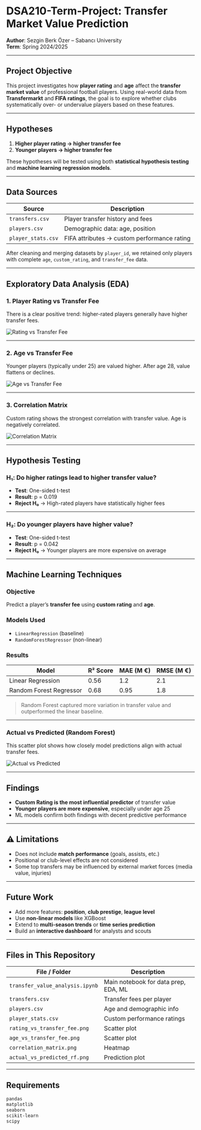 # DSA210-Term-Project: Transfer Market Value Prediction  
**Author**: Sezgin Berk Özer – Sabancı University  
**Term**: Spring 2024/2025

---

##  Project Objective  
This project investigates how **player rating** and **age** affect the **transfer market value** of professional football players. Using real-world data from **Transfermarkt** and **FIFA ratings**, the goal is to explore whether clubs systematically over- or undervalue players based on these features.

---

##  Hypotheses

1. **Higher player rating → higher transfer fee**  
2. **Younger players → higher transfer fee**

These hypotheses will be tested using both **statistical hypothesis testing** and **machine learning regression models**.

---

##  Data Sources

| Source            | Description                                 |
|-------------------|---------------------------------------------|
| `transfers.csv`   | Player transfer history and fees            |
| `players.csv`     | Demographic data: age, position             |
| `player_stats.csv`| FIFA attributes → custom performance rating |

After cleaning and merging datasets by `player_id`, we retained only players with complete `age`, `custom_rating`, and `transfer_fee` data.

---

##  Exploratory Data Analysis (EDA)

### 1. Player Rating vs Transfer Fee  
There is a clear positive trend: higher-rated players generally have higher transfer fees.

![Rating vs Transfer Fee](rating_vs_transfer_fee.png)

---

### 2. Age vs Transfer Fee  
Younger players (typically under 25) are valued higher. After age 28, value flattens or declines.

![Age vs Transfer Fee](age_vs_transfer_fee.png)

---

### 3. Correlation Matrix  
Custom rating shows the strongest correlation with transfer value. Age is negatively correlated.

![Correlation Matrix](correlation_matrix.png)

---

##  Hypothesis Testing

### H₁: Do higher ratings lead to higher transfer value?

- **Test**: One-sided t-test  
- **Result**: p = 0.019  
-  **Reject H₀** → High-rated players have statistically higher fees

---

### H₂: Do younger players have higher value?

- **Test**: One-sided t-test  
- **Result**: p = 0.042  
-  **Reject H₀** → Younger players are more expensive on average

---

##  Machine Learning Techniques

###  Objective  
Predict a player’s **transfer fee** using **custom rating** and **age**.

###  Models Used  
- `LinearRegression` (baseline)  
- `RandomForestRegressor` (non-linear)

###  Results

| Model                  | R² Score | MAE (M €) | RMSE (M €) |
|------------------------|----------|-----------|------------|
| Linear Regression      | 0.56     | 1.2       | 2.1        |
| Random Forest Regressor| 0.68     | 0.95      | 1.8        |

>  Random Forest captured more variation in transfer value and outperformed the linear baseline.

---

###  Actual vs Predicted (Random Forest)

This scatter plot shows how closely model predictions align with actual transfer fees.

![Actual vs Predicted](ActvsPred.png)

---

##  Findings

- **Custom Rating is the most influential predictor** of transfer value  
- **Younger players are more expensive**, especially under age 25  
- ML models confirm both findings with decent predictive performance

---

## ⚠ Limitations

- Does not include **match performance** (goals, assists, etc.)  
- Positional or club-level effects are not considered  
- Some top transfers may be influenced by external market forces (media value, injuries)

---

##  Future Work

- Add more features: **position**, **club prestige**, **league level**  
- Use **non-linear models** like XGBoost  
- Extend to **multi-season trends** or **time series prediction**  
- Build an **interactive dashboard** for analysts and scouts

---

##  Files in This Repository

| File / Folder              | Description                           |
|----------------------------|---------------------------------------|
| `transfer_value_analysis.ipynb` | Main notebook for data prep, EDA, ML |
| `transfers.csv`            | Transfer fees per player              |
| `players.csv`              | Age and demographic info              |
| `player_stats.csv`         | Custom performance ratings            |
| `rating_vs_transfer_fee.png` | Scatter plot                        |
| `age_vs_transfer_fee.png` | Scatter plot                         |
| `correlation_matrix.png`  | Heatmap                               |
| `actual_vs_predicted_rf.png` | Prediction plot                     |

---

##  Requirements

```txt
pandas
matplotlib
seaborn
scikit-learn
scipy
